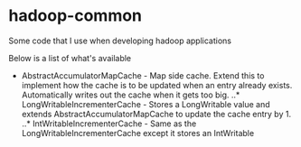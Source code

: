 hadoop-common
=============

Some code that I use when developing hadoop applications

Below is a list of what's available
* AbstractAccumulatorMapCache - Map side cache.  Extend this to implement how the cache is to be updated when an entry already exists.  Automatically writes out the cache when it gets too big.
..* LongWritableIncrementerCache - Stores a LongWritable value and extends AbstractAccumulatorMapCache to update the cache entry by 1.
..* IntWritableIncrementerCache - Same as the LongWritableIncrementerCache except it stores an IntWritable